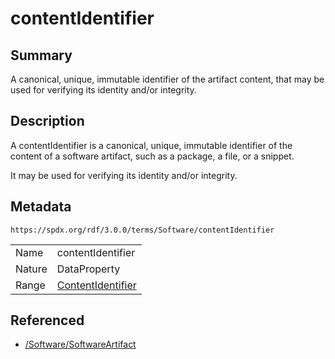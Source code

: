<!-- Automatically generated by spec-parser v2.3.0 on 2024-07-09T17:43:37.025898+00:00 -->
<!-- SPDX-License-Identifier: Community-Spec-1.0 -->

# contentIdentifier

## Summary

A canonical, unique, immutable identifier of the artifact content, that may be
used for verifying its identity and/or integrity.


## Description

A contentIdentifier is a canonical, unique, immutable identifier of the content
of a software artifact, such as a package, a file, or a snippet.

It may be used for verifying its identity and/or integrity.


## Metadata

`https://spdx.org/rdf/3.0.0/terms/Software/contentIdentifier`


| | |
|---|---|
| Name | contentIdentifier |
| Nature | DataProperty |
| Range | [ContentIdentifier](../Classes/ContentIdentifier.md) |




## Referenced

- [/Software/SoftwareArtifact](../../Software/Classes/SoftwareArtifact.md)

